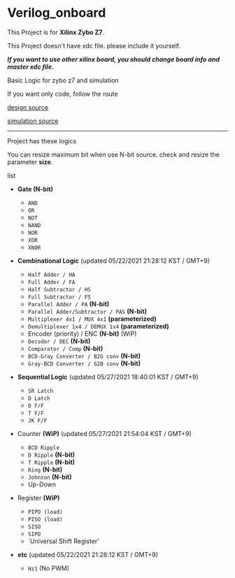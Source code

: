 # Verilog_onboard

This Project is for **Xilinx Zybo Z7**.

This Project doesn't have xdc file. please include it yourself.

__*If you want to use other xilinx board, you should change board info and master xdc file.*__

Basic Logic for zybo z7 and simulation

If you want only code, follow the route

[design source](https://github.com/void7920/Verilog_onboard/tree/main/OnBoard.srcs/sources_1/new)

[simulation source](https://github.com/void7920/Verilog_onboard/tree/main/OnBoard.srcs/sim_1/new)

---------------------------------------------------------------------------------------------
Project has these logics

You can resize maximum bit when use N-bit source. check and resize the parameter **size**.

list
- __Gate (N-bit)__
  - `AND`
  - `OR`
  - `NOT`
  - `NAND`
  - `NOR`
  - `XOR`
  - `XNOR`
  
- __Combinational Logic__ (updated 05/22/2021 21:28:12 KST / GMT+9)
  - `Half Adder / HA`
  - `Full Adder / FA`
  - `Half Subtractor / HS`
  - `Full Subtractor / FS`
  - `Parallel Adder / PA` **(N-bit)**
  - `Parallel Adder/Subtractor / PAS` **(N-bit)**
  - `Multiplexer 4x1 / MUX 4x1` **(parameterized)**
  - `Demultiplexer 1x4 / DEMUX 1x4` **(parameterized)**
  - Encoder (priority) / ENC **(N-bit)** (WiP)
  - `Decoder / DEC` **(N-bit)**
  - `Comparator / Comp` **(N-bit)**
  - `BCD-Gray Converter / B2G conv` **(N-bit)**
  - `Gray-BCD Converter / G2B conv` **(N-bit)**

- __Sequential Logic__ (updated 05/27/2021 18:40:01 KST / GMT+9)
  - `SR Latch`
  - `D Latch`
  - `D F/F`
  - `T F/F`
  - `JK F/F`

- Counter **(WiP)** (updated 05/27/2021 21:54:04 KST / GMT+9)
  - `BCD Ripple`
  - `D Ripple` **(N-bit)**
  - `T Ripple` **(N-bit)**
  - `Ring` **(N-bit)**
  - `Johnson` **(N-bit)**
  - Up-Down

- Register **(WiP)**
  - `PIPO (load)`
  - `PISO (load)`
  - `SISO`
  - `SIPO`
  - `Universal Shift Register'
  
- __etc__ (updated 05/22/2021 21:28:12 KST / GMT+9)
  - `Hz1` (No PWM)
